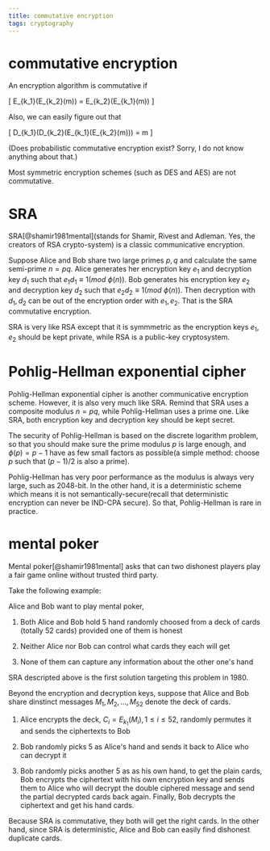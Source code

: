 ```yaml
---
title: commutative encryption
tags: cryptography
---
```


# commutative encryption

An encryption algorithm is commutative if 

\[ E_{k_1}(E_{k_2}(m)) = E_{k_2}(E_{k_1}(m)) \]

Also, we can easily figure out that 

\[ D_{k_1}(D_{k_2}(E_{k_1}(E_{k_2}(m))) = m \]

(Does probabilistic commutative encryption exist? Sorry, I do not know anything about that.)

Most symmetric encryption schemes (such as DES and AES) are not commutative.

# SRA

SRA[@shamir1981mental](stands for Shamir, Rivest and Adleman. Yes, the creators of RSA crypto-system) is a classic communicative encryption. 

Suppose Alice and Bob share two large primes $p, q$ and calculate the same semi-prime $n=pq$. Alice generates her encryption key $e_1$ and decryption key $d_1$ such that $e_1 d_1\equiv 1 (mod \ \phi(n))$. Bob generates his encryption key $e_2$ and decryption key $d_2$ such that $e_2 d_2\equiv 1 (mod \ \phi(n))$. Then decryption with $d_1, d_2$ can be out of the encryption order with $e_1, e_2$. That is the SRA commutative encryption.

SRA is very like RSA except that it is symmmetric as the encryption keys $e_1, e_2$ should be kept private, while RSA is a public-key cryptosystem.

# Pohlig-Hellman exponential cipher

Pohlig-Hellman exponential cipher is another communicative encryption scheme. However, it is also very much like SRA. Remind that SRA uses a composite modulus $n=pq$, while Pohlig-Hellman uses a prime one. Like SRA, both encryption key and decryption key should be kept secret.

The security of Pohlig-Hellman is based on the discrete logarithm problem, so that you should make sure the prime modulus $p$ is large enough, and $\phi(p)=p-1$ have as few small factors as possible(a simple method: choose $p$ such that $(p-1)/2$ is also a prime).

Pohlig-Hellman has very poor performance as the modulus is always very large, such as 2048-bit. In the other hand, it is a deterministic scheme which means it is not semantically-secure(recall that deterministic encryption can never be IND-CPA secure). So that, Pohlig-Hellman is rare in practice.

# mental poker

Mental poker[@shamir1981mental] asks that can two dishonest players play a fair game online without trusted third party.

Take the following example:

Alice and Bob want to play mental poker,

1. Both Alice and Bob hold 5 hand randomly choosed from a deck of cards (totally 52 cards) provided one of them is honest

2. Neither Alice nor Bob can control what cards they each will get

3. None of them can capture any information about the other one's hand

SRA descripted above is the first solution targeting this problem in 1980.

Beyond the encryption and decryption keys, suppose that Alice and Bob share dinstinct messages $M_1, M_2, ..., M_52$ denote the deck of cards.

1. Alice encrypts the deck, $C_i=E_{k_1}(M_i), 1 \leq i \leq 52$, randomly permutes it and sends the ciphertexts to Bob

2. Bob randomly picks 5 as Alice's hand and sends it back to Alice who can decrypt it

3. Bob randomly picks another 5 as as his own hand, to get the plain cards, Bob encrypts the ciphertext with his own encryption key and sends them to Alice who will decrypt the double ciphered message and send the partial decrypted cards back again. Finally, Bob decrypts the ciphertext and get his hand cards.

Because SRA is commutative, they both will get the right cards. In the other hand, since SRA is deterministic, Alice and Bob can easily find dishonest duplicate cards.
